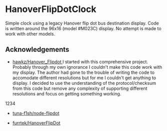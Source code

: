# HanoverFlipDotClock
Simple clock using a legacy Hanover flip dot bus destination display.
Code is written around the 96x16 (model #M023C) display. 
No attempt is made to work with other models.



## Acknowledgements
* [hawkz/Hanover_Flipdot ](https://github.com/hawkz/Hanover_Flipdot)I started with this comprehensive project. Probably through my own ignorance
I couldn't make this code work with my display. The author had gone to the trouble of writing the code to accomodate different resolutions but for
me I couldn't get anything to display. I decided to use the understanding of the protocol/checksum from this code but remove any complexity
of supporting different resolutions and focus on getting something working. 

1234

* [tuna-f1sh/node-flipdot](https://github.com/tuna-f1sh/node-flipdot)

* [furrtek/HanoverFlipDot](https://github.com/furrtek/HanoverFlipDot)
